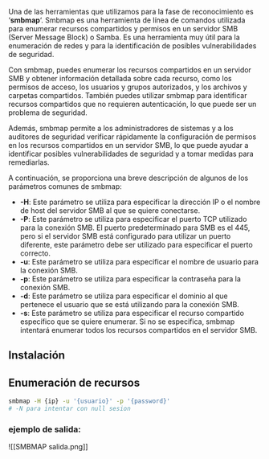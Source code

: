 Una de las herramientas que utilizamos para la fase de reconocimiento es ‘**smbmap**‘. Smbmap es una herramienta de línea de comandos utilizada para enumerar recursos compartidos y permisos en un servidor SMB (Server Message Block) o Samba. Es una herramienta muy útil para la enumeración de redes y para la identificación de posibles vulnerabilidades de seguridad.

Con smbmap, puedes enumerar los recursos compartidos en un servidor SMB y obtener información detallada sobre cada recurso, como los permisos de acceso, los usuarios y grupos autorizados, y los archivos y carpetas compartidos. También puedes utilizar smbmap para identificar recursos compartidos que no requieren autenticación, lo que puede ser un problema de seguridad.

Además, smbmap permite a los administradores de sistemas y a los auditores de seguridad verificar rápidamente la configuración de permisos en los recursos compartidos en un servidor SMB, lo que puede ayudar a identificar posibles vulnerabilidades de seguridad y a tomar medidas para remediarlas.

A continuación, se proporciona una breve descripción de algunos de los parámetros comunes de smbmap:

- **-H**: Este parámetro se utiliza para especificar la dirección IP o el nombre de host del servidor SMB al que se quiere conectarse.
- **-P**: Este parámetro se utiliza para especificar el puerto TCP utilizado para la conexión SMB. El puerto predeterminado para SMB es el 445, pero si el servidor SMB está configurado para utilizar un puerto diferente, este parámetro debe ser utilizado para especificar el puerto correcto.
- **-u**: Este parámetro se utiliza para especificar el nombre de usuario para la conexión SMB.
- **-p**: Este parámetro se utiliza para especificar la contraseña para la conexión SMB.
- **-d**: Este parámetro se utiliza para especificar el dominio al que pertenece el usuario que se está utilizando para la conexión SMB.
- **-s**: Este parámetro se utiliza para especificar el recurso compartido específico que se quiere enumerar. Si no se especifica, smbmap intentará enumerar todos los recursos compartidos en el servidor SMB.

## Instalación

## Enumeración de recursos

```sh fold:"smbclient enumeracion"
smbmap -H {ip} -u '{usuario}' -p '{password}'
# -N para intentar con null sesion
```

### ejemplo de salida:
![[SMBMAP salida.png]]